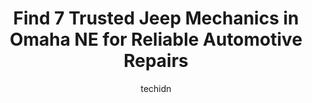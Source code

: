 ---
layout: ampstory
image: https://images.unsplash.com/photo-1608585813346-61d43d84de94?ixlib=rb-4.0.3&ixid=MnwxMjA3fDB8MHxwaG90by1wYWdlfHx8fGVufDB8fHx8&auto=format&fit=crop&w=640&h=853&q=80
author: techidn
featured: false
description: When it comes to finding reliable automotive experts in Omaha NE, USA, look no further than the 7 best Jeep Mechanic in the area. With their exceptional skills and dedication to providing to
title: Find 7 Trusted Jeep Mechanics in Omaha NE for Reliable Automotive Repairs
cover:
   title: Find 7 Trusted Jeep Mechanics in Omaha NE for Reliable Automotive Repairs
   subtitle: Rickpate
   background: https://images.unsplash.com/photo-1608585813346-61d43d84de94?ixlib=rb-4.0.3&ixid=MnwxMjA3fDB8MHxwaG90by1wYWdlfHx8fGVufDB8fHx8&auto=format&fit=crop&w=640&h=853&q=80

pages: 
 - layout: thirds
   top: <h1>#1 Mad Hatter Auto Repair</h1>
   bottom: "<p>Ive had nothing but good experiences at Mad Hatter. Jeremy is a great guy and very knowledgable. He was always happy to help me with multiple requests on my exhaust and </p>"
   background: https://www.knot35.com/toplist/wp-content/uploads/2023/06/best-jeep-mechanic-1-in-omaha-ne-1685839152.jpeg
   backgroundblur: true
 - layout: thirds
   top: <h1>#2 Unique Auto</h1>
   bottom: "<p>4504 Cuming St, Omaha, NE 68132, United States</p>"
   background: https://www.knot35.com/toplist/wp-content/uploads/2023/06/best-jeep-mechanic-2-in-omaha-ne-1685839152.png
   cta:
      link: https://www.knot35.com/toplist/find-7-trusted-jeep-mechanics-in-omaha-ne-for-reliable-automotive-repairs/
      text: Find 7 Trusted Jeep Mechanics in Omaha NE for Reliable Automotive Repairs
 - layout: thirds
   top: <h1>#3 Auto Station</h1>
   bottom: "<p>13209 Q St, Omaha, NE 68137, United States</p>"
   background: https://www.knot35.com/toplist/wp-content/uploads/2023/06/best-jeep-mechanic-3-in-omaha-ne-1685839153.jpeg
   cta:
      link: https://www.knot35.com/toplist/find-7-trusted-jeep-mechanics-in-omaha-ne-for-reliable-automotive-repairs/
      text: Find 7 Trusted Jeep Mechanics in Omaha NE for Reliable Automotive Repairs
 - layout: thirds
   top: <h1>#4 Ally Auto Service</h1>
   bottom: "<p>8448 W Center Rd Suite 2, Omaha, NE 68124, United States</p>"
   background: https://images.unsplash.com/photo-1518640467707-6811f4a6ab73?ixlib=rb-4.0.3&ixid=MnwxMjA3fDB8MHxwaG90by1wYWdlfHx8fGVufDB8fHx8&auto=format&fit=crop&w=640&h=853&q=80
   cta:
      link: https://www.knot35.com/toplist/find-7-trusted-jeep-mechanics-in-omaha-ne-for-reliable-automotive-repairs/
      text: Find 7 Trusted Jeep Mechanics in Omaha NE for Reliable Automotive Repairs
 - layout: thirds
   top: <h1>#5 Excellence In Auto-Repair mechanic</h1>
   bottom: "<p>8401 Blondo St, Omaha, NE 68134, United States</p>"
   background: https://images.unsplash.com/photo-1615749413727-825b59a857b5?ixlib=rb-4.0.3&ixid=MnwxMjA3fDB8MHxwaG90by1wYWdlfHx8fGVufDB8fHx8&auto=format&fit=crop&w=640&h=853&q=80
   cta:
      link: https://www.knot35.com/toplist/find-7-trusted-jeep-mechanics-in-omaha-ne-for-reliable-automotive-repairs/
      text: Find 7 Trusted Jeep Mechanics in Omaha NE for Reliable Automotive Repairs
 - layout: thirds
   top: <h1>#6 HMS Auto and Fleet</h1>
   bottom: "<p>7887 F St, Omaha, NE 68127, United States</p>"
   background: https://images.unsplash.com/photo-1484589065579-248aad0d8b13?ixlib=rb-4.0.3&ixid=MnwxMjA3fDB8MHxwaG90by1wYWdlfHx8fGVufDB8fHx8&auto=format&fit=crop&w=640&h=853&q=80
   cta:
      link: https://www.knot35.com/toplist/find-7-trusted-jeep-mechanics-in-omaha-ne-for-reliable-automotive-repairs/
      text: Find 7 Trusted Jeep Mechanics in Omaha NE for Reliable Automotive Repairs
 - layout: thirds
   top: <h1>#7 Auto Specialists Inc</h1>
   bottom: "<p>8261 W Center Rd, Omaha, NE 68124, United States</p>"
   background: https://images.unsplash.com/photo-1533998839656-76f5e4b2bccb?ixlib=rb-4.0.3&ixid=MnwxMjA3fDB8MHxwaG90by1wYWdlfHx8fGVufDB8fHx8&auto=format&fit=crop&w=640&h=853&q=80
   cta:
      link: https://www.knot35.com/toplist/find-7-trusted-jeep-mechanics-in-omaha-ne-for-reliable-automotive-repairs/
      text: Find 7 Trusted Jeep Mechanics in Omaha NE for Reliable Automotive Repairs
 - layout: thirds
   middle: Continue reading...
   background: https://images.unsplash.com/photo-1604871000636-074fa5117945?ixlib=rb-4.0.3&ixid=MnwxMjA3fDB8MHxwaG90by1wYWdlfHx8fGVufDB8fHx8&auto=format&fit=crop&w=640&h=853&q=80
   cta:
      link: https://www.knot35.com/toplist/find-7-trusted-jeep-mechanics-in-omaha-ne-for-reliable-automotive-repairs/
      text: Find 7 Trusted Jeep Mechanics in Omaha NE for Reliable Automotive Repairs
      
---